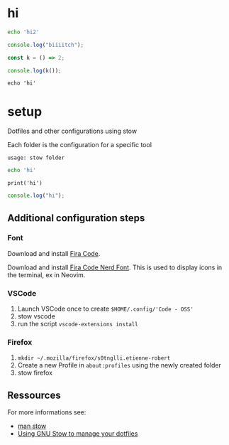 # hi

```sh
echo 'hi2'
```

```js
console.log("biiiitch");

const k = () => 2;

console.log(k());
```

```
echo 'hi'

```

# setup

Dotfiles and other configurations using stow

Each folder is the configuration for a specific tool

`usage: stow folder`

```sh
echo 'hi'
```

```python3
print('hi')
```

```javascript
console.log("hi");
```

## Additional configuration steps

### Font

Download and install [Fira Code](https://github.com/tonsky/FiraCode).

Download and install [Fira Code Nerd Font](https://www.nerdfonts.com/font-downloads). This is used to display icons in the terminal, ex in Neovim.

### VSCode

1. Launch VSCode once to create `$HOME/.config/'Code - OSS'`
2. stow vscode
3. run the script `vscode-extensions install`

### Firefox

1. `mkdir ~/.mozilla/firefox/s0tnglli.etienne-robert`
2. Create a new Profile in `about:profiles` using the newly created folder
3. stow firefox

## Ressources

For more informations see:

- [man stow](https://www.gnu.org/software/stow/manual/stow.html)
- [Using GNU Stow to manage your dotfiles](http://brandon.invergo.net/news/2012-05-26-using-gnu-stow-to-manage-your-dotfiles.html)
